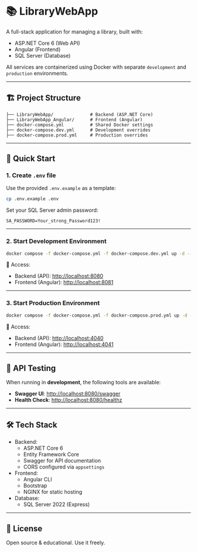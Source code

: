 # 📚 LibraryWebApp

A full-stack application for managing a library, built with:
- ASP.NET Core 6 (Web API)
- Angular (Frontend)
- SQL Server (Database)

All services are containerized using Docker with separate `development` and `production` environments.

---

## 🏗️ Project Structure

```
├── LibraryWebApp/              # Backend (ASP.NET Core)
├── LibraryWebApp_Angular/      # Frontend (Angular)
├── docker-compose.yml          # Shared Docker settings
├── docker-compose.dev.yml      # Development overrides
├── docker-compose.prod.yml     # Production overrides
```

---

## 🚀 Quick Start

### 1. Create `.env` file

Use the provided `.env.example` as a template:

```bash
cp .env.example .env
```

Set your SQL Server admin password:

```env
SA_PASSWORD=Your_strong_Password123!
```

---

### 2. Start Development Environment

```bash
docker compose -f docker-compose.yml -f docker-compose.dev.yml up -d --build
```

📌 Access:
- Backend (API): [http://localhost:8080](http://localhost:8080)
- Frontend (Angular): [http://localhost:8081](http://localhost:8081)

---

### 3. Start Production Environment

```bash
docker compose -f docker-compose.yml -f docker-compose.prod.yml up -d --build
```

📌 Access:
- Backend (API): [http://localhost:4040](http://localhost:4040)
- Frontend (Angular): [http://localhost:4041](http://localhost:4041)

---

## 🧪 API Testing

When running in **development**, the following tools are available:
- **Swagger UI**: [http://localhost:8080/swagger](http://localhost:8080/swagger)
- **Health Check**: [http://localhost:8080/healthz](http://localhost:8080/healthz)

---

## 🛠️ Tech Stack

- Backend:
  - ASP.NET Core 6
  - Entity Framework Core
  - Swagger for API documentation
  - CORS configured via `appsettings`
- Frontend:
  - Angular CLI
  - Bootstrap
  - NGINX for static hosting
- Database:
  - SQL Server 2022 (Express)

---

## 📝 License

Open source & educational. Use it freely.
